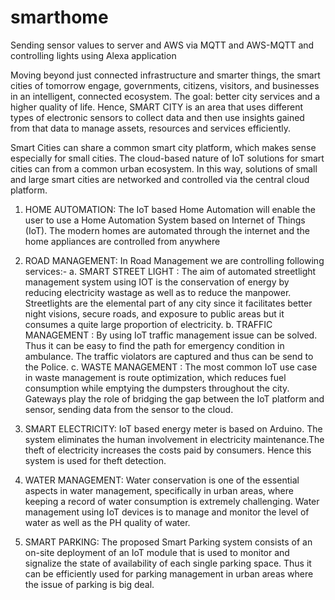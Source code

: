 # smarthome
Sending sensor values to server and AWS via MQTT and AWS-MQTT and controlling lights using Alexa application


Moving beyond just connected infrastructure and smarter things, the smart cities of tomorrow engage, governments, citizens, visitors, and businesses in an intelligent, connected ecosystem. The goal: better city services and a higher quality of life. Hence, SMART CITY is an area that uses different types of electronic sensors to collect data and then use insights gained from that data to manage assets, resources and services efficiently.

Smart Cities can share a common smart city platform, which makes sense especially for small cities. The cloud-based nature of IoT solutions for smart cities can from a common urban ecosystem. In this way, solutions of small and large smart cities are networked and controlled via the central cloud platform.

1.	HOME AUTOMATION: The IoT based Home Automation will enable the user to use a Home Automation System based on Internet of Things (IoT). The modern homes are automated through the internet and the home appliances are controlled from anywhere


2.	ROAD MANAGEMENT: In Road Management we are controlling following services:-
    a.	SMART STREET LIGHT : The aim of automated streetlight management system using IOT is the conservation of energy by reducing               electricity wastage as well as to reduce the manpower. Streetlights are the elemental part of any city since it facilitates better         night visions, secure roads, and exposure to public areas but it consumes a quite large proportion of electricity.
    b.	TRAFFIC MANAGEMENT : By using IoT traffic management issue can be solved. Thus it can be easy to find the path for emergency                condition in ambulance. The traffic violators are captured and thus can be send to the Police. 
    c.	WASTE MANAGEMENT : The most common IoT use case in waste management is route optimization, which reduces fuel consumption while           emptying the dumpsters throughout the city. Gateways play the role of bridging the gap between the IoT platform and sensor,               sending data from the sensor to the cloud.

3.	SMART ELECTRICITY: IoT based energy meter is based on Arduino. The system eliminates the human involvement in electricity maintenance.The theft of electricity increases the costs paid by consumers. Hence this system is used for theft detection.

4.	WATER MANAGEMENT: Water conservation is one of the essential aspects in water management, specifically in urban areas, where keeping a record of water consumption is extremely challenging. Water management using IoT devices is to manage and monitor the level of water as well as the PH quality of water.

5.	SMART PARKING: The proposed Smart Parking system consists of an on-site deployment of an IoT module that is used to monitor and signalize the state of availability of each single parking space. Thus it can be efficiently used for parking management in urban areas where the issue of parking is big deal.
